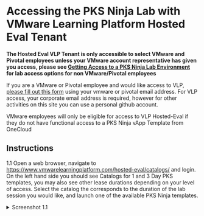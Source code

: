 # Accessing the PKS Ninja Lab with VMware Learning Platform Hosted Eval Tenant

**The Hosted Eval VLP Tenant is only accessible to select VMware and Pivotal employees unless your VMware account representative has given you access, please see [Getting Access to a PKS Ninja Lab Environment](https://github.com/CNA-Tech/PKS-Ninja/tree/Pks1.4/Courses/GetLabAccess-LA8528) for lab access options for non VMware/Pivotal employees**

If you are a VMware or Pivotal employee and would like access to VLP, [please fill out this form](https://goo.gl/forms/SXRsAxXMC1gbZ2zk2) using your vmware or pivotal email address. For VLP access, your corporate email address is required, however for other activities on this site you can use a personal github account.

VMware employees will only be eligible for access to VLP Hosted-Eval if they do not have functional access to a PKS Ninja vApp Template from OneCloud

## Instructions

1.1 Open a web browser, navigate to https://www.vmwarelearningplatform.com/hosted-eval/catalogs/ and login. On the left hand side you should see Catalogs for 1 and 3 Day PKS templates, you may also see other lease durations depending on your level of access. Select the catalog the corresponds to the duration of the lab session you would like,  and launch one of the available PKS Ninja templates.

<details><summary>Screenshot 1.1</summary>
<img src="Images/2018-12-24-17-50-53.png">
</details>
<br/>
